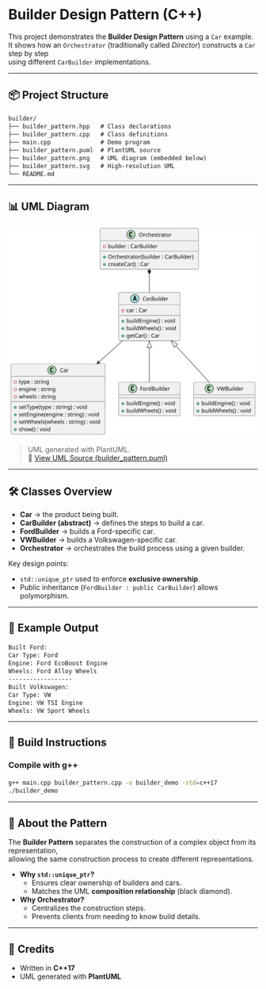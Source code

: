 # Builder Design Pattern (C++)

This project demonstrates the **Builder Design Pattern** using a `Car` example.  
It shows how an `Orchestrator` (traditionally called *Director*) constructs a `Car` step by step  
using different `CarBuilder` implementations.

---

## 📦 Project Structure
```
builder/
├── builder_pattern.hpp   # Class declarations
├── builder_pattern.cpp   # Class definitions
├── main.cpp              # Demo program
├── builder_pattern.puml  # PlantUML source
├── builder_pattern.png   # UML diagram (embedded below)
├── builder_pattern.svg   # High-resolution UML
└── README.md
```

---

## 📊 UML Diagram

![Builder Pattern UML](./Builder_UML.svg)

> UML generated with PlantUML.  
> 📄 [View UML Source (builder_pattern.puml)](./builder_uml.puml)

---

## 🛠 Classes Overview

- **Car** → the product being built.  
- **CarBuilder (abstract)** → defines the steps to build a car.  
- **FordBuilder** → builds a Ford-specific car.  
- **VWBuilder** → builds a Volkswagen-specific car.  
- **Orchestrator** → orchestrates the build process using a given builder.  

Key design points:
- `std::unique_ptr` used to enforce **exclusive ownership**.
- Public inheritance (`FordBuilder : public CarBuilder`) allows polymorphism.

---

## 🚗 Example Output

```
Built Ford:
Car Type: Ford
Engine: Ford EcoBoost Engine
Wheels: Ford Alloy Wheels
------------------
Built Volkswagen:
Car Type: VW
Engine: VW TSI Engine
Wheels: VW Sport Wheels
```

---

## 🔧 Build Instructions

### Compile with g++
```bash
g++ main.cpp builder_pattern.cpp -o builder_demo -std=c++17
./builder_demo
```

---

## 📘 About the Pattern

The **Builder Pattern** separates the construction of a complex object from its representation,  
allowing the same construction process to create different representations.

- **Why `std::unique_ptr`?**
  - Ensures clear ownership of builders and cars.
  - Matches the UML **composition relationship** (black diamond).
- **Why Orchestrator?**
  - Centralizes the construction steps.
  - Prevents clients from needing to know build details.

---

## 📌 Credits

- Written in **C++17**  
- UML generated with **PlantUML**  
